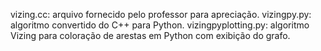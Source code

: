 vizing.cc: arquivo fornecido pelo professor para apreciação.
vizingpy.py: algoritmo convertido do C++ para Python.
vizingpyplotting.py: algoritmo Vizing para coloração de arestas em Python com exibição do grafo.
